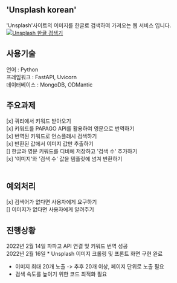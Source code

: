 ## 'Unsplash korean'
'Unsplash'사이트의 이미지를 한글로 검색하여 가져오는 웹 서비스 입니다. </br>
[![Unsplash 한글 검색기](https://img.youtu.be/m61ROPZI9nQ/0.jpg)](https://youtu.be/m61ROPZI9nQ)

## 사용기술
언어 : Python </br>
프레임워크 : FastAPI, Uvicorn</br>
데이터베이스 : MongoDB, ODMantic</br>

## 주요과제 
[x] 쿼리에서 키워드 받아오기</br>
[x] 키워드를 PAPAGO API를 활용하여 영문으로 번역하기</br>
[x] 번역된 키워드로 언스플래시 검색하기</br>
[x] 반환된 값에서 이미지 값만 추출하기</br>
[] 한글과 영문 키워드를 디비에 저장하고 '검색 수' 추가하기</br>
[x] '이미지'와 '검색 수' 값을 템플릿에 넘겨 반환하기</br>
</br>

## 예외처리
[x] 검색어가 없다면 사용자에게 요구하기</br>
[] 이미지가 없다면 사용자에게 알려주기</br>

## 진행상황
2022년 2월 14일 파파고 API 연결 및 키워드 번역 성공</br>
2022년 2월 16일 * Unsplash 이미지 크롤링 및 프론트 화면 구현 완료
  - 이미지 최대 20개 노출 -> 추후 20개 이상, 페이지 단위로 노출 필요
  - 검색 속도를 높이기 위한 코드 최적화 필요

